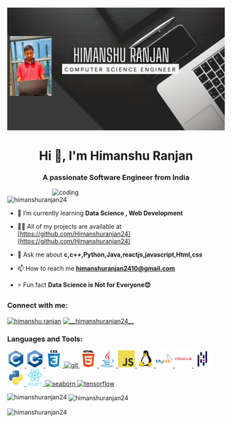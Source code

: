 ![logo](https://github.com/Himanshuranjan24/Himanshuranjan24/blob/main/Himanshu%20ranjan.png)
<h1 align="center">Hi 👋, I'm Himanshu Ranjan</h1>
<h3 align="center">A passionate Software Engineer from India</h3>

<img align="right" alt="coding" width="400" src="https://media2.giphy.com/media/RbDKaczqWovIugyJmW/giphy.gif?cid=ecf05e47mc0b357a9fpobnk25t8onnt66ibj6uiews1r6ia9&rid=giphy.gif&ct=g">

<p align="left"> <img src="https://komarev.com/ghpvc/?username=himanshuranjan24&label=Profile%20views&color=0e75b6&style=flat" alt="himanshuranjan24" /> </p>

- 🌱 I’m currently learning **Data Science , Web Development**

- 👨‍💻 All of my projects are available at [https://github.com/Himanshuranjan24](https://github.com/Himanshuranjan24)

- 💬 Ask me about **c,c++,Python,Java,reactjs,javascript,Html,css**

- 📫 How to reach me **himanshuranjan2410@gmail.com**

- ⚡ Fun fact **Data Science is Not for Everyone😊**

<h3 align="left">Connect with me:</h3>
<p align="left">
<a href="https://linkedin.com/in/himanshu-ranjan-5a413a222/" target="blank"><img align="center" src="https://raw.githubusercontent.com/rahuldkjain/github-profile-readme-generator/master/src/images/icons/Social/linked-in-alt.svg" alt="himanshu ranjan" height="30" width="40" /></a>
<a href="https://instagram.com/__himanshuranjan24__" target="blank"><img align="center" src="https://raw.githubusercontent.com/rahuldkjain/github-profile-readme-generator/master/src/images/icons/Social/instagram.svg" alt="__himanshuranjan24__" height="30" width="40" /></a>
</p>

<h3 align="left">Languages and Tools:</h3>
<p align="left"> <a href="https://www.cprogramming.com/" target="_blank" rel="noreferrer"> <img src="https://raw.githubusercontent.com/devicons/devicon/master/icons/c/c-original.svg" alt="c" width="40" height="40"/> </a> <a href="https://www.w3schools.com/cpp/" target="_blank" rel="noreferrer"> <img src="https://raw.githubusercontent.com/devicons/devicon/master/icons/cplusplus/cplusplus-original.svg" alt="cplusplus" width="40" height="40"/> </a> <a href="https://www.w3schools.com/css/" target="_blank" rel="noreferrer"> <img src="https://raw.githubusercontent.com/devicons/devicon/master/icons/css3/css3-original-wordmark.svg" alt="css3" width="40" height="40"/> </a> <a href="https://git-scm.com/" target="_blank" rel="noreferrer"> <img src="https://www.vectorlogo.zone/logos/git-scm/git-scm-icon.svg" alt="git" width="40" height="40"/> </a> <a href="https://www.w3.org/html/" target="_blank" rel="noreferrer"> <img src="https://raw.githubusercontent.com/devicons/devicon/master/icons/html5/html5-original-wordmark.svg" alt="html5" width="40" height="40"/> </a> <a href="https://www.java.com" target="_blank" rel="noreferrer"> <img src="https://raw.githubusercontent.com/devicons/devicon/master/icons/java/java-original.svg" alt="java" width="40" height="40"/> </a> <a href="https://developer.mozilla.org/en-US/docs/Web/JavaScript" target="_blank" rel="noreferrer"> <img src="https://raw.githubusercontent.com/devicons/devicon/master/icons/javascript/javascript-original.svg" alt="javascript" width="40" height="40"/> </a> <a href="https://www.linux.org/" target="_blank" rel="noreferrer"> <img src="https://raw.githubusercontent.com/devicons/devicon/master/icons/linux/linux-original.svg" alt="linux" width="40" height="40"/> </a> <a href="https://www.mysql.com/" target="_blank" rel="noreferrer"> <img src="https://raw.githubusercontent.com/devicons/devicon/master/icons/mysql/mysql-original-wordmark.svg" alt="mysql" width="40" height="40"/> </a> <a href="https://www.oracle.com/" target="_blank" rel="noreferrer"> <img src="https://raw.githubusercontent.com/devicons/devicon/master/icons/oracle/oracle-original.svg" alt="oracle" width="40" height="40"/> </a> <a href="https://pandas.pydata.org/" target="_blank" rel="noreferrer"> <img src="https://raw.githubusercontent.com/devicons/devicon/2ae2a900d2f041da66e950e4d48052658d850630/icons/pandas/pandas-original.svg" alt="pandas" width="40" height="40"/> </a> <a href="https://www.python.org" target="_blank" rel="noreferrer"> <img src="https://raw.githubusercontent.com/devicons/devicon/master/icons/python/python-original.svg" alt="python" width="40" height="40"/> </a> <a href="https://reactjs.org/" target="_blank" rel="noreferrer"> <img src="https://raw.githubusercontent.com/devicons/devicon/master/icons/react/react-original-wordmark.svg" alt="react" width="40" height="40"/> </a> <a href="https://seaborn.pydata.org/" target="_blank" rel="noreferrer"> <img src="https://seaborn.pydata.org/_images/logo-mark-lightbg.svg" alt="seaborn" width="40" height="40"/> </a> <a href="https://www.tensorflow.org" target="_blank" rel="noreferrer"> <img src="https://www.vectorlogo.zone/logos/tensorflow/tensorflow-icon.svg" alt="tensorflow" width="40" height="40"/> </a> </p>

<p><img align="left" src="https://https://himanshuranjan24mx.vercel.app//api/top-langs?username=himanshuranjan24&show_icons=true&locale=en&layout=compact" alt="himanshuranjan24" /></p>

<p>&nbsp;<img align="center" src="https://https://himanshuranjan24mx.vercel.app//api?username=himanshuranjan24&show_icons=true&locale=en" alt="himanshuranjan24" /></p>

<p><img align="center" src="https://github-readme-streak-stats.herokuapp.com/?user=himanshuranjan24&" alt="himanshuranjan24" /></p>
